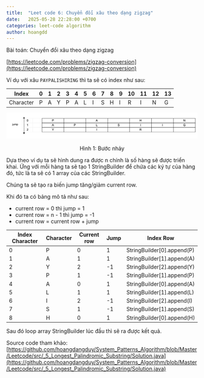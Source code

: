 ```yaml
---
title:  "Leet code 6: Chuyển đổi xâu theo dạng zigzag"
date:   2025-05-28 22:28:00 +0700
categories: leet-code algorithm
author: hoangdd
---
```

Bài toán: Chuyển đổi xâu theo dạng zigzag

[https://leetcode.com/problems/zigzag-conversion](https://leetcode.com/problems/zigzag-conversion)

Ví dụ với xâu `PAYPALISHIRING` thì ta sẽ có index như sau:

<div class="container-fluid">
  <div class="row">
    <div class="col-12 col-md-8">
      <div class="table-responsive">
        <table class="table table-bordered">
          <thead>
            <tr>
              <th class="p-1 p-sm-2">Index</th>
              <th class="p-1 p-sm-2">0</th>
              <th class="p-1 p-sm-2">1</th>
              <th class="p-1 p-sm-2">2</th>
              <th class="p-1 p-sm-2">3</th>
              <th class="p-1 p-sm-2">4</th>
              <th class="p-1 p-sm-2">5</th>
              <th class="p-1 p-sm-2">6</th>
              <th class="p-1 p-sm-2">7</th>
              <th class="p-1 p-sm-2">8</th>
              <th class="p-1 p-sm-2">9</th>
              <th class="p-1 p-sm-2">10</th>
              <th class="p-1 p-sm-2">11</th>
              <th class="p-1 p-sm-2">12</th>
              <th class="p-1 p-sm-2">13</th>
            </tr>
          </thead>
          <tbody>
            <tr>
              <td class="p-1 p-sm-2">Character</td>
              <td class="p-1 p-sm-2">P</td>
              <td class="p-1 p-sm-2">A</td>
              <td class="p-1 p-sm-2">Y</td>
              <td class="p-1 p-sm-2">P</td>
              <td class="p-1 p-sm-2">A</td>
              <td class="p-1 p-sm-2">L</td>
              <td class="p-1 p-sm-2">I</td>
              <td class="p-1 p-sm-2">S</td>
              <td class="p-1 p-sm-2">H</td>
              <td class="p-1 p-sm-2">I</td>
              <td class="p-1 p-sm-2">R</td>
              <td class="p-1 p-sm-2">I</td>
              <td class="p-1 p-sm-2">N</td>
              <td class="p-1 p-sm-2">G</td>
            </tr>
          </tbody>
        </table>
      </div>
    </div>
  </div>
</div>

<div style="text-align: center;">
  <img src="/assets/images/leetcode/exe-6/jump.png" alt="leet_code_6_jump" class="img-fluid">
  <p class="text-muted">Hình 1: Bước nhảy</p>
</div>

Dựa theo ví dụ ta sẽ hình dung ra được n chính là số hàng sẽ được triển khai. Ứng với mỗi hàng ta sẽ tạo 1 StringBuilder để chứa các ký tự của hàng đó, tức là ta sẽ có 1 array của các StringBuilder.

Chúng ta sẽ tạo ra biến jump tăng/giảm current row. 

Khi đó ta có bảng mô tả như sau:
  - current row = 0 thì jump = 1
  - current row = n - 1 thì jump = -1
  - current row = current row + jump
<div class="container-fluid">
  <div class="row">
    <div class="col-12 col-md-8">
      <div class="table-responsive">
        <table class="table table-bordered">
          <thead>
            <tr>
              <th class="p-1 p-sm-2">Index Character</th>
              <th class="p-1 p-sm-2">Character</th>
              <th class="p-1 p-sm-2">Current row</th>
              <th class="p-1 p-sm-2">Jump</th>
              <th class="p-1 p-sm-2">Index Row</th>
            </tr>
          </thead>
          <tbody>
            <tr>
              <td class="p-1 p-sm-2">0</td>
              <td class="p-1 p-sm-2">P</td>
              <td class="p-1 p-sm-2">0</td>
              <td class="p-1 p-sm-2">1</td>
              <td class="p-1 p-sm-2">StringBuilder[0].append(P)</td>
            </tr>
            <tr>
              <td class="p-1 p-sm-2">1</td>
              <td class="p-1 p-sm-2">A</td>
              <td class="p-1 p-sm-2">1</td>
              <td class="p-1 p-sm-2">1</td>
              <td class="p-1 p-sm-2">StringBuilder[1].append(A)</td>
            </tr>
            <tr>
              <td class="p-1 p-sm-2">2</td>
              <td class="p-1 p-sm-2">Y</td>
              <td class="p-1 p-sm-2">2</td>
              <td class="p-1 p-sm-2">-1</td>
              <td class="p-1 p-sm-2">StringBuilder[2].append(Y)</td>
            </tr>
            <tr>
              <td class="p-1 p-sm-2">3</td>
              <td class="p-1 p-sm-2">P</td>
              <td class="p-1 p-sm-2">1</td>
              <td class="p-1 p-sm-2">-1</td>
              <td class="p-1 p-sm-2">StringBuilder[1].append(P)</td>
            </tr>
            <tr>
              <td class="p-1 p-sm-2">4</td>
              <td class="p-1 p-sm-2">A</td>
              <td class="p-1 p-sm-2">0</td>
              <td class="p-1 p-sm-2">1</td>
              <td class="p-1 p-sm-2">StringBuilder[0].append(A)</td>
            </tr>
            <tr>
              <td class="p-1 p-sm-2">5</td>
              <td class="p-1 p-sm-2">L</td>
              <td class="p-1 p-sm-2">1</td>
              <td class="p-1 p-sm-2">1</td>
              <td class="p-1 p-sm-2">StringBuilder[1].append(L)</td>
            </tr>
            <tr>
              <td class="p-1 p-sm-2">6</td>
              <td class="p-1 p-sm-2">I</td>
              <td class="p-1 p-sm-2">2</td>
              <td class="p-1 p-sm-2">-1</td>
              <td class="p-1 p-sm-2">StringBuilder[2].append(I)</td>
            </tr>
            <tr>
              <td class="p-1 p-sm-2">7</td>
              <td class="p-1 p-sm-2">S</td>
              <td class="p-1 p-sm-2">1</td>
              <td class="p-1 p-sm-2">-1</td>
              <td class="p-1 p-sm-2">StringBuilder[1].append(S)</td>
            </tr>
            <tr>
              <td class="p-1 p-sm-2">8</td>
              <td class="p-1 p-sm-2">H</td>
              <td class="p-1 p-sm-2">0</td>
              <td class="p-1 p-sm-2">1</td>
              <td class="p-1 p-sm-2">StringBuilder[0].append(H)</td>
            </tr>
          </tbody>
        </table>
      </div>
    </div>
  </div>
</div>

Sau đó loop array StringBuilder lúc đầu thì sẽ ra được kết quả.

Source code tham khảo: [https://github.com/hoangdangduy/System_Patterns_Algorithm/blob/Master/Leetcode/src/_5_Longest_Palindromic_Substring/Solution.java](https://github.com/hoangdangduy/System_Patterns_Algorithm/blob/Master/Leetcode/src/_5_Longest_Palindromic_Substring/Solution.java)